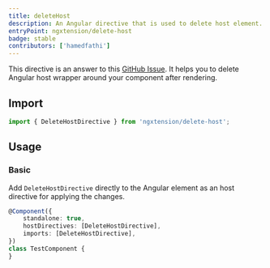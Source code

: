 ```yaml
---
title: deleteHost
description: An Angular directive that is used to delete host element.
entryPoint: ngxtension/delete-host
badge: stable
contributors: ['hamedfathi']
---
```


This directive is an answer to this [GitHub Issue](https://github.com/angular/angular/issues/18877). It helps you to delete Angular host wrapper around your component after rendering.


## Import

```ts
import { DeleteHostDirective } from 'ngxtension/delete-host';
```

## Usage

### Basic

Add `DeleteHostDirective` directly to the Angular element as an host directive for applying the changes.

```ts
@Component({
	standalone: true,
	hostDirectives: [DeleteHostDirective],
	imports: [DeleteHostDirective],
})
class TestComponent {
}
```
